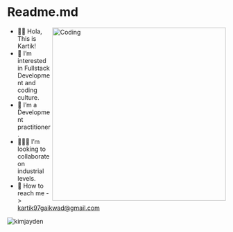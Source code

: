 # Readme.md
<img align="right" alt="Coding" width="400" src="https://miro.medium.com/max/680/0*7Q3yvSIv_t0ioJ-Z.gif"/>


- ✋🏻 Hola, This is Kartik!
- 👀 I’m interested in Fullstack Development and coding culture.
- 🌱 I’m a Development practitioner.
- 🙋🏻‍♂️ I’m looking to collaborate on industrial levels.
- 📩 How to reach me -> kartik97gaikwad@gmail.com
<p align="left"> <img src="https://komarev.com/ghpvc/?username=cipher997&label=Profile%20views&color=0e75b6&style=flat" alt="kimjayden" /> </p>

